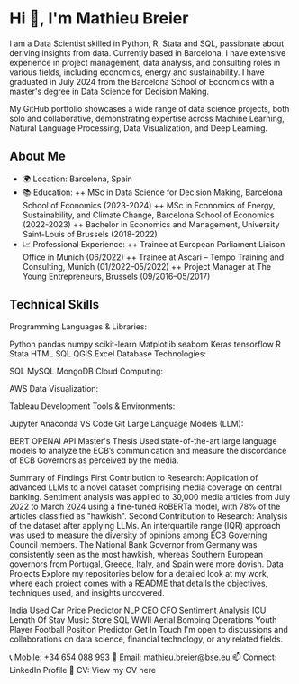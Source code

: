 # Hi 👋, I'm Mathieu Breier

I am a Data Scientist skilled in Python, R, Stata and SQL, passionate about deriving insights from data. Currently based in Barcelona, I have extensive experience in project management, data analysis, and consulting roles in various fields, including economics, energy and sustainability. I have graduated in July 2024 from the Barcelona School of Economics with a master's degree in Data Science for Decision Making.

My GitHub portfolio showcases a wide range of data science projects, both solo and collaborative, demonstrating expertise across Machine Learning, Natural Language Processing, Data Visualization, and Deep Learning.

## About Me
+ 🌍 Location: Barcelona, Spain
+ 📚 Education:
++ MSc in Data Science for Decision Making, Barcelona School of Economics (2023-2024)
++ MSc in Economics of Energy, Sustainability, and Climate Change, Barcelona School of Economics (2022-2023)
++ Bachelor in Economics and Management, University Saint-Louis of Brussels (2018-2022)
+ 📈 Professional Experience:
++ Trainee at European Parliament Liaison Office in Munich (06/2022)
++ Trainee at Ascari – Tempo Training and Consulting, Munich (01/2022–05/2022)
++ Project Manager at The Young Entrepreneurs, Brussels (09/2016–05/2017)

## Technical Skills
Programming Languages & Libraries:

Python
pandas
numpy
scikit-learn
Matplotlib
seaborn
Keras
tensorflow
R
Stata
HTML
SQL
QGIS
Excel
Database Technologies:

SQL
MySQL
MongoDB
Cloud Computing:

AWS
Data Visualization:

Tableau
Development Tools & Environments:

Jupyter
Anaconda
VS Code
Git
Large Language Models (LLM):

BERT
OPENAI API
Master's Thesis
Used state-of-the-art large language models to analyze the ECB’s communication and measure the discordance of ECB Governors as perceived by the media.

Summary of Findings
First Contribution to Research: Application of advanced LLMs to a novel dataset comprising media coverage on central banking. Sentiment analysis was applied to 30,000 media articles from July 2022 to March 2024 using a fine-tuned RoBERTa model, with 78% of the articles classified as "hawkish".
Second Contribution to Research: Analysis of the dataset after applying LLMs. An interquartile range (IQR) approach was used to measure the diversity of opinions among ECB Governing Council members. The National Bank Governor from Germany was consistently seen as the most hawkish, whereas Southern European governors from Portugal, Greece, Italy, and Spain were more dovish.
Data Projects
Explore my repositories below for a detailed look at my work, where each project comes with a README that details the objectives, techniques used, and insights uncovered.

India Used Car Price Predictor
NLP CEO CFO Sentiment Analysis
ICU Length Of Stay
Music Store SQL
WWII Aerial Bombing Operations
Youth Player Football Position Predictor
Get In Touch
I'm open to discussions and collaborations on data science, financial technology, or any related fields.

📞 Mobile: +34 654 088 993
📧 Email: mathieu.breier@bse.eu
📫 Connect: LinkedIn Profile
📄 CV: View my CV here
